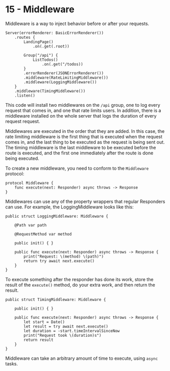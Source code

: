 # 15 - Middleware

Middleware is a way to inject behavior before or after your requests.

    Server(errorRenderer: BasicErrorRenderer())
        .routes {
            LandingPage()
                .on(.get(.root))
                
            Group("/api") {
                ListTodos()
                    .on(.get("/todos))
            }
            .errorRenderer(JSONErrorRenderer())
            .middleware(RateLimitingMiddleware())
            .middleware(LoggingMiddleware())
        }
        .middleware(TimingMiddleware())
        .listen()

This code will install two middlewares on the `/api` group, one to log every request that comes in, and one that rate limits users. In addition, there is a middleware installed on the whole server that logs the duration of every request request.

Middlewares are executed in the order that they are added. In this case, the rate limiting middleware is the first thing that is executed when the request comes in, and the last thing to be executed as the request is being sent out. The timing middleware is the last middleware to be executed before the route is executed, and the first one immediately after the route is done being executed.

To create a new middleware, you need to conform to the `Middleware` protocol:

    protocol Middleware {
        func execute(next: Responder) async throws -> Response
    }

Middlewares can use any of the property wrappers that regular Responders can use. For example, the LoggingMiddleware looks like this:

    public struct LoggingMiddleware: Middleware {
    
        @Path var path
        
        @RequestMethod var method
    
        public init() { }
    
        public func execute(next: Responder) async throws -> Response {
            print("Request: \(method) \(path)")
            return try await next.execute()
        }
    }

To execute something after the responder has done its work, store the result of the `execute()` method, do your extra work, and then return the result. 

    public struct TimingMiddleware: Middleware {
    
        public init() { }
    
        public func execute(next: Responder) async throws -> Response {
            let start = Date()
            let result = try await next.execute()
            let duration = -start.timeIntervalSinceNow
            print("Request took \(duration)s")
            return result
        }
    }

Middleware can take an arbitrary amount of time to execute, using `async` tasks.
